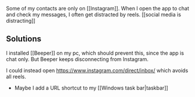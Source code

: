 Some of my contacts are only on [[Instagram]].
When I open the app to chat and check my messages, I often get distracted by reels.
[[social media is distracting]]
## Solutions
I installed [[Beeper]] on my pc, which should prevent this, since the app is chat only.
But Beeper keeps disconnecting from Instagram.

I could instead open https://www.instagram.com/direct/inbox/
which avoids all reels.
- Maybe I add a URL shortcut to my [[Windows task bar|taskbar]]
